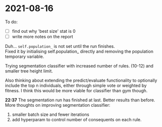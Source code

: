 # 2021-08-16
To  do:
- [ ] find out why 'best size' stat is 0
- [ ] write more notes on the report

Duh... `self.population_` is not set until the run finishes.  
Fixed it by initialising self.population_ directly and removing the population temporary variable. 

Trying segmentation classifier with increased number of rules. (10-12) and smaller tree height limit.

Also thinking about extending the predict/evaluate functionality to optionally include the top n individuals, either through simple vote or weighted by fitness.  I think this would be more viable for classifier than gym though.

**22:37** The segmentation run has finished at last.  Better results than before.
More thoughts on improving segmentation classifier:
1. smaller batch size and fewer iterations
2. add hyperparam to control number of consequents on each rule.


